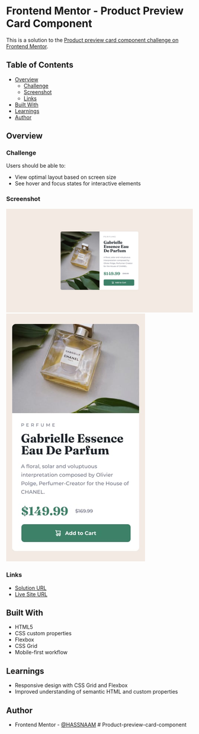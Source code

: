 # Frontend Mentor - Product Preview Card Component

This is a solution to the [Product preview card component challenge on Frontend Mentor](https://www.frontendmentor.io/challenges/product-preview-card-component-GO7UmttRfa).

## Table of Contents

- [Overview](#overview)
  - [Challenge](#challenge)
  - [Screenshot](#screenshot)
  - [Links](#links)
- [Built With](#built-with)
- [Learnings](#learnings)
- [Author](#author)

## Overview

### Challenge

Users should be able to:

- View optimal layout based on screen size
- See hover and focus states for interactive elements

### Screenshot

![Product Preview Card](./design/desktop-design.jpg)
![Product Preview Card](./design/mobile-design.jpg)

### Links

- [Solution URL](https://github.com/HASSNAAM/Product-preview-card-component.git)
- [Live Site URL](https://your-live-site-url.com)

## Built With

- HTML5
- CSS custom properties
- Flexbox
- CSS Grid
- Mobile-first workflow

## Learnings

- Responsive design with CSS Grid and Flexbox
- Improved understanding of semantic HTML and custom properties

## Author

- Frontend Mentor - [@HASSNAAM](https://www.frontendmentor.io/profile/HASSNAAM)
#   P r o d u c t - p r e v i e w - c a r d - c o m p o n e n t 
 
 